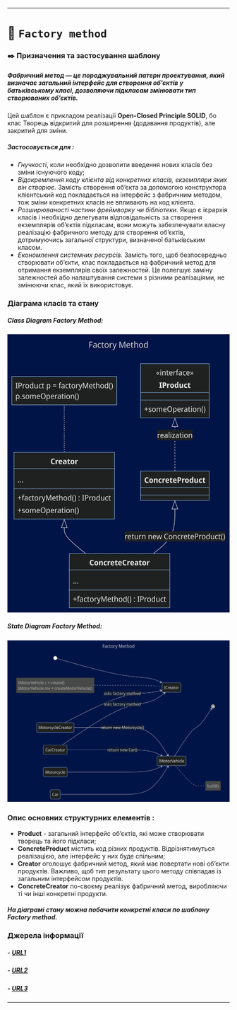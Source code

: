 ****
# :star2:  `Factory method`

### :black_nib:	Призначення та застосування шаблону
##### **Фабричний метод** — це породжувальний патерн проектування, який визначає загальний інтерфейс для створення об’єктів у батьківському класі, дозволяючи підкласам змінювати тип створюваних об’єктів.
Цей шаблон є прикладом реалізації **Open-Closed Principle SOLID**, бо клас Творець відкритий для розширення (додавання продуктів), але закритий для зміни.
##### **Застосовується для :**
- *Гнучкості*, коли необхідно дозволити введення нових класів без зміни існуючого коду;
- *Відокремлення коду клієнта від конкретних класів, екземпляри яких він створює.* Замість створення об’єкта за допомогою конструктора клієнтський код покладається на інтерфейс з фабричним методом, тож зміни конкретних класів не впливають на код клієнта.
- *Розширюваності частини фреймворку чи бібліотеки.* Якщо є ієрархія класів і необхідно делегувати відповідальність за створення екземплярів об’єктів підкласам, вони можуть забезпечувати власну реалізацію фабричного методу для створення об’єктів, дотримуючись загальної структури, визначеної батьківським класом.
- *Економлення системних ресурсів.* Замість того, щоб безпосередньо створювати об’єкти, клас покладається на фабричний метод для отримання екземплярів своїх залежностей. Це полегшує заміну залежностей або налаштування системи з різними реалізаціями, не змінюючи клас, який їх використовує.

### Діаграма класів та стану

##### Class Diagram Factory Method:
![UML](FactoryMethodClass.png)

##### State Diagram Factory Method:
![UML](FactoryMethodState.png)

### Опис основних структурних елементів :
- **Product** - загальний інтерфейс об’єктів, які може створювати творець та його підкласи;
- **ConcreteProduct** містить код різних продуктів. Відрізнятимуться реалізацією, але інтерфейс у них буде спільним;
- **Creator** оголошує фабричний метод, який має повертати нові об’єкти продуктів. Важливо, щоб тип результату цього методу співпадав із загальним інтерфейсом продуктів.
- **ConcreteCreator** по-своєму реалізує фабричний метод, виробляючи ті чи інші конкретні продукти.
##### На діаграмі стану можна побачити конкретні класи по шаблону Factory method.

### Джерела інформації
##### - [URL1](https://refactoring.guru/design-patterns/factory-method)
##### - [URL2](https://blog.stackademic.com/design-patterns-factory-method-2f7b0733286d)
##### - [URL3](https://www.baeldung.com/java-factory-pattern)
****
